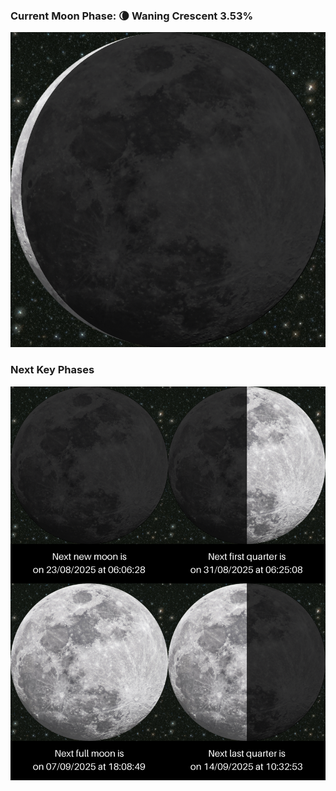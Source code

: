 ### Current Moon Phase: 🌘 Waning Crescent 3.53%
![Moon Phase](moonphase.png)
### Next Key Phases
![Gallery](gallery.png)